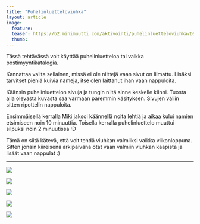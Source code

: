 ```yaml
---
title: "Puhelinluetteloviuhka"
layout: article
image:
  feature:
  teaser: https://b2.minimuutti.com/aktivointi/puhelinluetteloviuhka/DSC25474-245px.jpg
  thumb:
---
```


Tässä tehtävässä voit käyttää puhelinluetteloa tai vaikka postimyyntikatalogia.

Kannattaa valita sellainen, missä ei ole niittejä vaan sivut on liimattu. Lisäksi tarvitset pieniä kuivia nameja, itse olen laittanut ihan vaan nappuloita.

Käänsin puhelinluettelon sivuja ja tungin niitä sinne keskelle kiinni. Tuosta alla olevasta kuvasta saa varmaan paremmin käsityksen. Sivujen väliin sitten ripottelin nappuloita.

Ensimmäisellä kerralla Miki jaksoi käännellä noita lehtiä ja aikaa kului namien etsimiseen noin 10 minuuttia. Toisella kerralla puhelinluettelo muuttui silpuksi noin 2 minuutissa :D

Tämä on siitä kätevä, että voit tehdä viuhkan valmiiksi vaikka viikonloppuna. Sitten jonain kiireisenä arkipäivänä otat vaan valmiin viuhkan kaapista ja lisäät vaan nappulat :)

---

![](https://b2.minimuutti.com/aktivointi/puhelinluetteloviuhka/DSC25474_2-800px.jpg)

![](https://b2.minimuutti.com/aktivointi/puhelinluetteloviuhka/DSC25478_2-800px.jpg)

![](https://b2.minimuutti.com/aktivointi/puhelinluetteloviuhka/DSC25659_2-800px.jpg)

![](https://b2.minimuutti.com/aktivointi/puhelinluetteloviuhka/DSC38061-800px.jpg)

![](https://b2.minimuutti.com/aktivointi/puhelinluetteloviuhka/DSC38063-800px.jpg)
